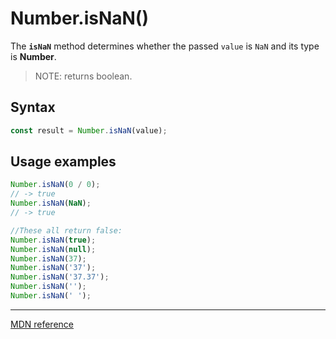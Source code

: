 # Number.isNaN()

The **`isNaN`** method determines whether the passed `value` is `NaN` and its type is **Number**.

> NOTE: returns boolean.

## Syntax

```js
const result = Number.isNaN(value);
```

## Usage examples

```js
Number.isNaN(0 / 0);
// -> true
Number.isNaN(NaN);
// -> true

//These all return false:
Number.isNaN(true);
Number.isNaN(null);
Number.isNaN(37);
Number.isNaN('37');
Number.isNaN('37.37');
Number.isNaN('');
Number.isNaN(' ');
```

---

[MDN reference](https://developer.mozilla.org/en-US/docs/Web/JavaScript/Reference/Global_Objects/Number/isNaN)
